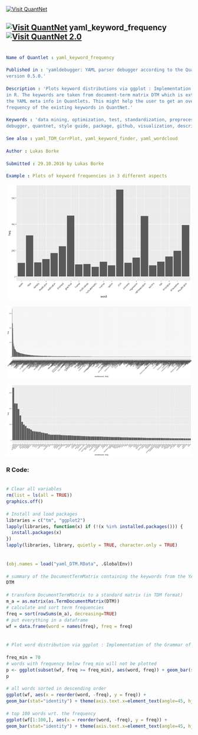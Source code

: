 
[<img src="https://github.com/QuantLet/Styleguide-and-FAQ/blob/master/pictures/banner.png" width="888" alt="Visit QuantNet">](http://quantlet.de/)

## [<img src="https://github.com/QuantLet/Styleguide-and-FAQ/blob/master/pictures/qloqo.png" alt="Visit QuantNet">](http://quantlet.de/) **yaml_keyword_frequency** [<img src="https://github.com/QuantLet/Styleguide-and-FAQ/blob/master/pictures/QN2.png" width="60" alt="Visit QuantNet 2.0">](http://quantlet.de/)

```yaml

Name of Quantlet : yaml_keyword_frequency

Published in : 'yamldebugger: YAML parser debugger according to the QuantNet style guide. R package
version 0.5.0.'

Description : 'Plots keyword distributions via ggplot : Implementation of the Grammar of Graphics
in R. The keywords are taken from document-term matrix DTM which is extracted from the keywords in
the YAML meta info in Quantlets. This might help the user to get an overview of the relevance and
frequency of the existing keywords in QuantNet.'

Keywords : 'data mining, optimization, test, standardization, preprocessing, yaml, parser,
debugger, quantnet, style guide, package, github, visualization, descriptive-statistics'

See also : yaml_TDM_CorrPlot, yaml_keyword_finder, yaml_wordcloud

Author : Lukas Borke

Submitted : 29.10.2016 by Lukas Borke

Example : Plots of keyword frequencies in 3 different aspects

```

![Picture1](yaml_keyword_frequency_1.png)

![Picture2](yaml_keyword_frequency_2.png)

![Picture3](yaml_keyword_frequency_3.png)


### R Code:
```r

# Clear all variables
rm(list = ls(all = TRUE))
graphics.off()

# Install and load packages
libraries = c("tm", "ggplot2")
lapply(libraries, function(x) if (!(x %in% installed.packages())) {
  install.packages(x)
})
lapply(libraries, library, quietly = TRUE, character.only = TRUE)


(obj.names = load("yaml_DTM.RData", .GlobalEnv))

# summary of the DocumentTermMatrix containing the keywords from the YAML meta info in Quantlets
DTM

# transform DocumentTermMatrix to a standard matrix (in TDM format)
m_a = as.matrix(as.TermDocumentMatrix(DTM))
# calculate and sort term frequencies
freq = sort(rowSums(m_a), decreasing=TRUE)
# put everything in a dataframe
wf = data.frame(word = names(freq), freq = freq)


# Plot word distribution via ggplot : Implementation of the Grammar of Graphics in R

freq_min = 70
# words with frequency below freq_min will not be plotted
p <- ggplot(subset(wf, freq >= freq_min), aes(word, freq)) + geom_bar(stat="identity") + theme(axis.text.x=element_text(angle=45, hjust=1))
p

# all words sorted in descending order
ggplot(wf, aes(x = reorder(word, -freq), y = freq)) +
geom_bar(stat="identity") + theme(axis.text.x=element_text(angle=45, hjust=1))

# top 100 words wrt. the frequency
ggplot(wf[1:100,], aes(x = reorder(word, -freq), y = freq)) +
geom_bar(stat="identity") + theme(axis.text.x=element_text(angle=45, hjust=1))

```
